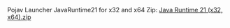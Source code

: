 Pojav Launcher JavaRuntime21 for x32 and x64 Zip:
[Java Runtime 21 (x32, x64).zip](https://github.com/user-attachments/files/15862801/Java.Runtime.21.x32.x64.zip)
